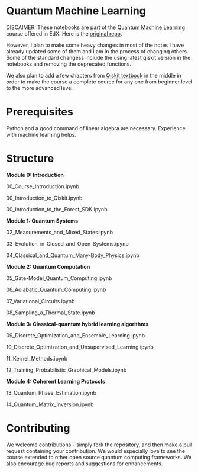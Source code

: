 # Quantum Machine Learning
DISCAIMER: These notebooks are part of the [Quantum Machine Learning](https://www.edx.org/course/quantum-machine-learning) course offered in EdX. Here is the [original repo](https://gitlab.com/qosf/qml-mooc). 

However, I plan to make some heavy changes in most of the notes I have already updated some of them and I am in the process of changing others. Some of the standard changess include the using latest qiskit version in the notebooks and removing the deprecated functions.

We also plan to add a few chapters from [Qiskit textbook](https://qiskit.org/textbook/preface.html) in the middle in order to make the course a complete cource for any one from beginner level to the more advanced level. 

# Prerequisites

Python and a good command of linear algebra are necessary. Experience with machine learning helps.

# Structure

**Module 0: Introduction**

00_Course_Introduction.ipynb

00_Introduction_to_Qiskit.ipynb

00_Introduction_to_the_Forest_SDK.ipynb

**Module 1: Quantum Systems**

02_Measurements_and_Mixed_States.ipynb

03_Evolution_in_Closed_and_Open_Systems.ipynb

04_Classical_and_Quantum_Many-Body_Physics.ipynb

**Module 2: Quantum Computation**

05_Gate-Model_Quantum_Computing.ipynb

06_Adiabatic_Quantum_Computing.ipynb

07_Variational_Circuits.ipynb

08_Sampling_a_Thermal_State.ipynb

**Module 3: Classical-quantum hybrid learning algorithms**

09_Discrete_Optimization_and_Ensemble_Learning.ipynb

10_Discrete_Optimization_and_Unsupervised_Learning.ipynb

11_Kernel_Methods.ipynb

12_Training_Probabilistic_Graphical_Models.ipynb

**Module 4: Coherent Learning Protocols**

13_Quantum_Phase_Estimation.ipynb

14_Quantum_Matrix_Inversion.ipynb

# Contributing

We welcome contributions - simply fork the repository, and then make a pull request containing your contribution. We would especially love to see the course extended to other open source quantum computing frameworks. We also encourage bug reports and suggestions for enhancements.

